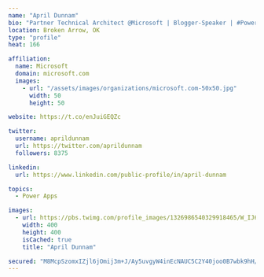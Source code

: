 ```yaml
---
name: "April Dunnam"
bio: "Partner Technical Architect @Microsoft | Blogger-Speaker | #PowerApps, #PowerAutomate, #Office365, #SharePoint | #WIT | #Karaoke Queen"
location: Broken Arrow, OK
type: "profile"
heat: 166

affiliation:
  name: Microsoft
  domain: microsoft.com
  images:
    - url: "/assets/images/organizations/microsoft.com-50x50.jpg"
      width: 50
      height: 50

website: https://t.co/enJuiGEQZc

twitter:
  username: aprildunnam
  url: https://twitter.com/aprildunnam
  followers: 8375

linkedin:
  url: https://www.linkedin.com/public-profile/in/april-dunnam

topics:
  - Power Apps

images:
  - url: https://pbs.twimg.com/profile_images/1326986540329918465/W_IJ6Ih2_400x400.jpg
    width: 400
    height: 400
    isCached: true
    title: "April Dunnam"

secured: "M8McpSzomxIZjl6jOmij3m+J/Ay5uvgyW4inEcNAUC5C2Y40joo0B7wbk9hH/2AgYOUBgygHYOv+RGCEN/WN1hplLslfeeUQUCTWRCN5sTSTc7wuTxFVpIjggx5VRifC9kRqRitxXEW5PoAEhjerkNGJDbvNAkj9DMXKJxlf1XF886ekw4BvxOGdUAspxx4HhCFkNaNJZGvCEQMKxQAKkTCwCy0i4/8SEC8jUPb6HVHKKi+RnXwyjXUhDmkrGmyqhGOwqjMMeNWwH/eNdchqMxp3MEK4gbetY/TwYg9jD3zkcJ9UVpKDVs5NKRKO++pTnp2/mDcdS+Z5rbMkKz1TMFOwm6f2xANlcWYMNM5lyXqN85KwYNSmvdHdtfEfI9Qsha4UpvxKtNCa8FHv6ZLvHBQYWeGNnE/DZAB3wTVfCrY=;pRwZO6vTppdarYZSyEgnZw=="
---
```


